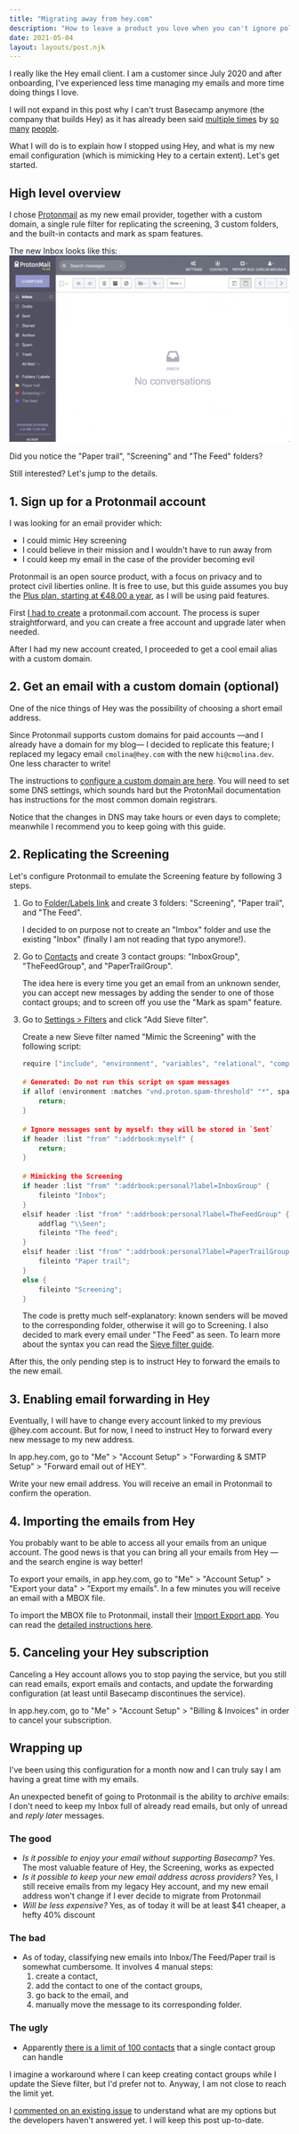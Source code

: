 ```yaml
---
title: "Migrating away from hey.com"
description: "How to leave a product you love when you can't ignore politics"
date: 2021-05-04
layout: layouts/post.njk
---
```


I really like the Hey email client. I am a customer since July 2020 and after onboarding, I've experienced less time managing my emails and more time doing things I love.

I will not expand in this post why I can't trust Basecamp anymore (the company that builds Hey) as it has already been said [multiple times](https://marker.medium.com/basecamp-is-failing-its-own-future-d487bed43155) by [so](https://breen.tech/post/cringe-camp/) [many](https://internet-work.co/my-answer-to-the-ceo-of-basecamp-about-the-ban-on-political-talks/) [people](https://usefathom.com/podcast/basecamp).

What I will do is to explain how I stopped using Hey, and what is my new email configuration (which is mimicking Hey to a certain extent). Let's get started.


## High level overview
I chose [Protonmail](https://protonmail.com/) as my new email provider, together with a custom domain, a single rule filter for replicating the screening, 3 custom folders, and the built-in contacts and mark as spam features.

The new Inbox looks like this:
![A screenshot of the Protonmail web client](/img/2021/05/protonmail-screenshot.png)

Did you notice the "Paper trail", "Screening" and "The Feed" folders?

Still interested? Let's jump to the details.

## 1. Sign up for a Protonmail account
I was looking for an email provider which:
- I could mimic Hey screening
- I could believe in their mission and I wouldn't have to run away from
- I could keep my email in the case of the provider becoming evil

Protonmail is an open source product, with a focus on privacy and to protect civil liberties online. It is free to use, but this guide assumes you buy the [Plus plan, starting at €48.00 a year](https://protonmail.com/pricing), as I will be using paid features.

First [I had to create](https://protonmail.com/signup) a protonmail.com account. The process is super straightforward, and you can create a free account and upgrade later when needed.

After I had my new account created, I proceeded to get a cool email alias with a custom domain.

## 2. Get an email with a custom domain (optional)
One of the nice things of Hey was the possibility of choosing a short email address.

Since Protonmail supports custom domains for paid accounts —and I already have a domain for my blog— I decided to replicate this feature; I replaced my legacy email `cmolina@hey.com` with the new `hi@cmolina.dev`. One less character to write!

The instructions to [configure a custom domain are here](https://protonmail.com/support/knowledge-base/set-up-a-custom-domain/). You will need to set some DNS settings, which sounds hard but the ProtonMail documentation has instructions for the most common domain registrars.

Notice that the changes in DNS may take hours or even days to complete; meanwhile I recommend you to keep going with this guide.

## 2. Replicating the Screening
Let's configure Protonmail to emulate the Screening feature by following 3 steps.

1. Go to [Folder/Labels link](https://mail.protonmail.com/labels) and create 3 folders: "Screening", "Paper trail", and "The Feed".

    I decided to on purpose not to create an "Imbox" folder and use the existing "Inbox" (finally I am not reading that typo anymore!).

1. Go to [Contacts](https://mail.protonmail.com/contacts) and create 3 contact groups: "InboxGroup", "TheFeedGroup", and "PaperTrailGroup".

    The idea here is every time you get an email from an unknown sender, you can accept new messages by adding the sender to one of those contact groups; and to screen off you use the "Mark as spam" feature.

1. Go to [Settings > Filters](https://mail.protonmail.com/filters) and click "Add Sieve filter".

    Create a new Sieve filter named "Mimic the Screening" with the following script:

    ``` c
    require ["include", "environment", "variables", "relational", "comparator-i;ascii-numeric", "spamtest", "extlists", "fileinto", "imap4flags"];

    # Generated: Do not run this script on spam messages
    if allof (environment :matches "vnd.proton.spam-threshold" "*", spamtest :value "ge" :comparator "i;ascii-numeric" "${1}") {
        return;
    }

    # Ignore messages sent by myself: they will be stored in `Sent`
    if header :list "from" ":addrbook:myself" {
        return;
    }

    # Mimicking the Screening
    if header :list "from" ":addrbook:personal?label=InboxGroup" {
        fileinto "Inbox";
    }
    elsif header :list "from" ":addrbook:personal?label=TheFeedGroup" {
        addflag "\\Seen";
        fileinto "The feed";
    }
    elsif header :list "from" ":addrbook:personal?label=PaperTrailGroup" {
        fileinto "Paper trail";
    }
    else {
        fileinto "Screening";
    }
    ```

    The code is pretty much self-explanatory: known senders will be moved to the corresponding folder, otherwise it will go to Screening. I also decided to mark every email under "The Feed" as seen. To learn more about the syntax you can read the [Sieve filter guide](https://protonmail.com/support/knowledge-base/sieve-advanced-custom-filters/).

After this, the only pending step is to instruct Hey to forward the emails to the new email.

## 3. Enabling email forwarding in Hey
Eventually, I will have to change every account linked to my previous @hey.com account. But for now, I need to instruct Hey to forward every new message to my new address.

In app.hey.com, go to "Me" > "Account Setup" > "Forwarding & SMTP Setup" > "Forward email out of HEY".

Write your new email address. You will receive an email in Protonmail to confirm the operation.

## 4. Importing the emails from Hey
You probably want to be able to access all your emails from an unique account. The good news is that you can bring all your emails from Hey —and the search engine is way better!

To export your emails, in app.hey.com, go to "Me" > "Account Setup" > "Export your data" > "Export my emails". In a few minutes you will receive an email with a MBOX file.

To import the MBOX file to Protonmail, install their [Import Export app](https://protonmail.com/import-export). You can read the [detailed instructions here](https://protonmail.com/support/knowledge-base/how-to-import-emails-to-your-protonmail-account/).


## 5. Canceling your Hey subscription
Canceling a Hey account allows you to stop paying the service, but you still can read emails, export emails and contacts, and update the forwarding configuration (at least until Basecamp discontinues the service).

In app.hey.com, go to "Me" > "Account Setup" > "Billing & Invoices" in order to cancel your subscription.


## Wrapping up
I've been using this configuration for a month now and I can truly say I am having a great time with my emails.

An unexpected benefit of going to Protonmail is the ability to _archive_ emails: I don't need to keep my Inbox full of already read emails, but only of unread and _reply later_ messages.


### The good
- _Is it possible to enjoy your email without supporting Basecamp?_ Yes. The most valuable feature of Hey, the Screening, works as expected
- _Is it possible to keep your new email address across providers?_ Yes, I still receive emails from my legacy Hey account, and my new email address won't change if I ever decide to migrate from Protonmail
- _Will be less expensive?_ Yes, as of today it will be at least $41 cheaper, a hefty 40% discount

### The bad
- As of today, classifying new emails into Inbox/The Feed/Paper trail is somewhat cumbersome. It involves 4 manual steps: 
    1. create a contact,
    1. add the contact to one of the contact groups,
    1. go back to the email, and
    1. manually move the message to its corresponding folder.

### The ugly
- Apparently [there is a limit of 100 contacts](https://protonmail.com/support/knowledge-base/contact-groups/) that a single contact group can handle

I imagine a workaround where I can keep creating contact groups while I update the Sieve filter, but I'd prefer not to. Anyway, I am not close to reach the limit yet.

I [commented on an existing issue](https://github.com/ProtonMail/WebClient/issues/190) to understand what are my options but the developers haven't answered yet. I will keep this post up-to-date.
